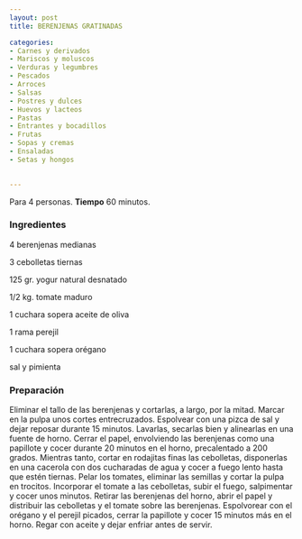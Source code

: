 ```yaml
---
layout: post
title: BERENJENAS GRATINADAS

categories:
- Carnes y derivados
- Mariscos y moluscos
- Verduras y legumbres
- Pescados
- Arroces
- Salsas
- Postres y dulces
- Huevos y lacteos
- Pastas
- Entrantes y bocadillos
- Frutas
- Sopas y cremas
- Ensaladas
- Setas y hongos
 

---
```


Para 4 personas.
<b>Tiempo</b> 60 minutos.

<h3>Ingredientes</h3>

4 berenjenas medianas

3 cebolletas tiernas

125 gr. yogur natural desnatado

1/2 kg. tomate maduro

1 cuchara sopera aceite de oliva

1 rama perejil

1 cuchara sopera orégano

sal y pimienta

<h3>Preparación</h3>

Eliminar el tallo de las berenjenas y cortarlas, a largo, por la mitad. Marcar en la pulpa unos cortes entrecruzados. Espolvear con una pizca de sal y dejar reposar durante 15 minutos. Lavarlas, secarlas bien y alinearlas en una fuente de horno. Cerrar el papel, envolviendo las berenjenas como una papillote y cocer durante 20 minutos en el horno, precalentado a 200 grados. Mientras tanto, cortar en rodajitas finas las cebolletas, disponerlas en una cacerola con dos cucharadas de agua y cocer a fuego lento hasta que estén tiernas. Pelar los tomates, eliminar las semillas y cortar la pulpa en trocitos. Incorporar el tomate a las cebolletas, subir el fuego, salpimentar y cocer unos minutos. Retirar las berenjenas del horno, abrir el papel y distribuir las cebolletas y el tomate sobre las berenjenas. Espolvorear con el orégano y el perejil picados, cerrar la papillote y cocer 15 minutos más en el horno. Regar con aceite y dejar enfriar antes de servir.

